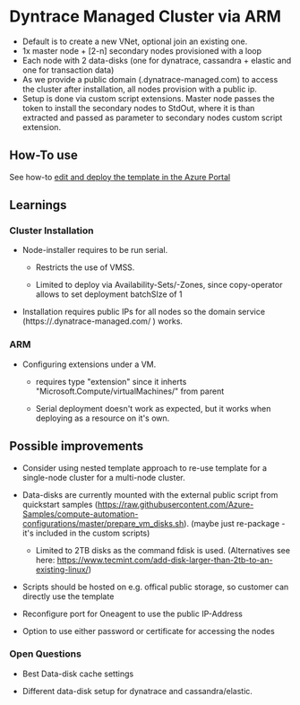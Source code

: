 # Dyntrace Managed Cluster via ARM
- Default is to create a new VNet, optional join an existing one.
- 1x master node + [2-n] secondary nodes provisioned with a loop
- Each node with 2 data-disks (one for dynatrace, cassandra + elastic and one for transaction data)
- As we provide a public domain (<clusterid>.dynatrace-managed.com) to access the cluster after installation, all nodes provision with a public ip. 
- Setup is done via custom script extensions. Master node passes the token to install the secondary nodes to StdOut, where it is than extracted and passed as parameter to secondary nodes custom script extension.

## How-To use
See how-to [edit and deploy the template in the Azure Portal](https://github.com/dtPaTh/azure-quickstart-for-dynatrace-managed/tree/develop) 


## Learnings

### Cluster Installation

- Node-installer requires to be run serial.

  - Restricts the use of VMSS.
  
  - Limited to deploy via Availability-Sets/-Zones, since copy-operator allows to set deployment batchSIze of 1

- Installation requires public IPs for all nodes so the domain service (https://<clusterid>.dynatrace-managed.com/ ) works.

### ARM 

- Configuring extensions under a VM.

  - requires type "extension" since it inherts "Microsoft.Compute/virtualMachines/" from parent

  - Serial deployment doesn't work as expected, but it works when deploying as a resource on it's own.


## Possible improvements

- Consider using nested template approach to re-use template for a single-node cluster for a multi-node cluster. 

- Data-disks are currently mounted with the external public script from quickstart samples (https://raw.githubusercontent.com/Azure-Samples/compute-automation-configurations/master/prepare_vm_disks.sh). (maybe just re-package - it's included in the custom scripts)

    - Limited to 2TB disks as the command fdisk is used. (Alternatives see here: https://www.tecmint.com/add-disk-larger-than-2tb-to-an-existing-linux/)

- Scripts should be hosted on e.g. offical public storage, so customer can directly use the template

- Reconfigure port for Oneagent to use the public IP-Address

- Option to use either password or certificate for accessing the nodes

### Open Questions
- Best Data-disk cache settings

- Different data-disk setup for dynatrace and cassandra/elastic.

